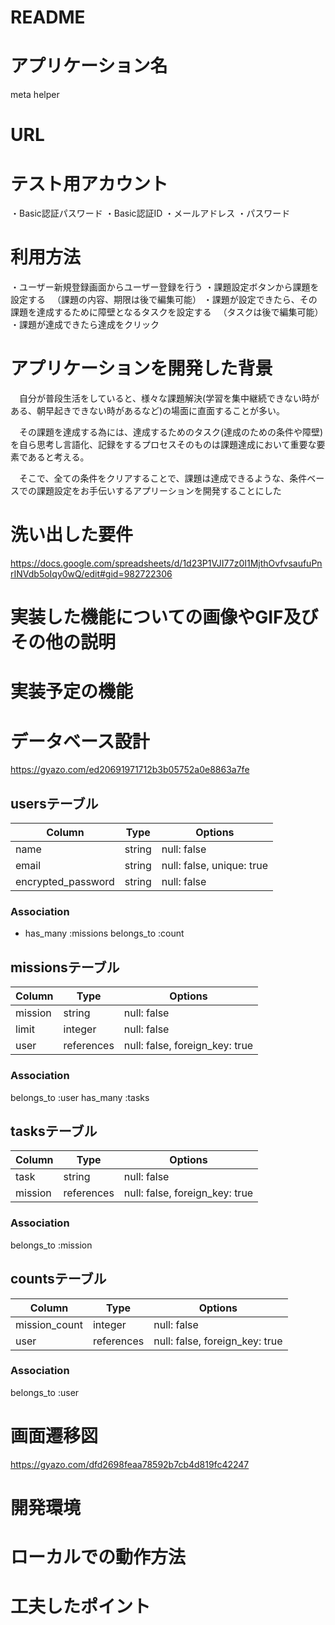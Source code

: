 # README

# アプリケーション名
meta helper
# URL

# テスト用アカウント
・Basic認証パスワード
・Basic認証ID
・メールアドレス
・パスワード
# 利用方法
・ユーザー新規登録画面からユーザー登録を行う
・課題設定ボタンから課題を設定する
　（課題の内容、期限は後で編集可能）
・課題が設定できたら、その課題を達成するために障壁となるタスクを設定する
　（タスクは後で編集可能）
・課題が達成できたら達成をクリック

# アプリケーションを開発した背景
　自分が普段生活をしていると、様々な課題解決(学習を集中継続できない時がある、朝早起きできない時があるなど)の場面に直面することが多い。

　その課題を達成する為には、達成するためのタスク(達成のための条件や障壁)を自ら思考し言語化、記録をするプロセスそのものは課題達成において重要な要素であると考える。


　そこで、全ての条件をクリアすることで、課題は達成できるような、条件ベースでの課題設定をお手伝いするアプリーションを開発することにした


# 洗い出した要件
https://docs.google.com/spreadsheets/d/1d23P1VJI77z0I1MjthOvfvsaufuPnrINVdb5oIqy0wQ/edit#gid=982722306


# 実装した機能についての画像やGIF及びその他の説明


# 実装予定の機能

# データベース設計
https://gyazo.com/ed20691971712b3b05752a0e8863a7fe

## usersテーブル
| Column             | Type   | Options     |
| ------------------ | ------ | ----------- |
| name               | string | null: false |
| email              | string | null: false, unique: true|
| encrypted_password | string | null: false |
### Association
- has_many :missions
 belongs_to :count


## missionsテーブル
| Column             | Type   | Options     |
| ------------------ | ------ | ----------- |
| mission            | string | null: false |
| limit              | integer| null: false |
| user               |references | null: false, foreign_key: true |
### Association
belongs_to :user
has_many :tasks


## tasksテーブル
| Column             | Type   | Options     |
| ------------------ | ------ | ----------- |
| task               | string | null: false |
| mission          |references | null: false, foreign_key: true |

### Association
belongs_to :mission

## countsテーブル
| Column             | Type   | Options     |
| ------------------ | ------ | ----------- |
|  mission_count     | integer | null: false|
| user               |references | null: false, foreign_key: true |

### Association
belongs_to :user





# 画面遷移図
https://gyazo.com/dfd2698feaa78592b7cb4d819fc42247


# 開発環境

# ローカルでの動作方法

# 工夫したポイント

